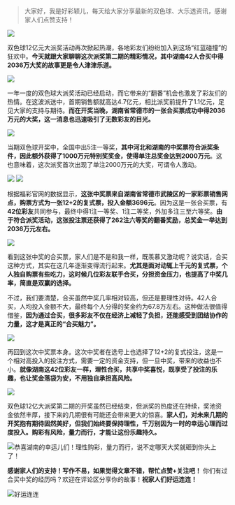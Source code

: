 > 大家好，我是好彩颖儿，每天给大家分享最新的双色球、大乐透资讯，感谢家人们点赞支持！

![](https://cdn.jsdelivr.net/gh/wangwenjie1314/PicCDN/2024-11-4/1730676125510-image.png)


双色球12亿元大派奖活动再次掀起热潮，各地彩友们纷纷加入到这场“红蓝碰撞”的狂欢中。**今天就跟大家聊聊这次派奖第二期的精彩情况，其中湖南42人合买中得2036万大奖的故事更是令人津津乐道。**


![](https://cdn.jsdelivr.net/gh/wangwenjie1314/PicCDN/2024-11-6/1730849970976-image.png)


一年一度的双色球大派奖活动已经启动，而它带来的“翻番”机会也激发了彩友们的热情。在这波派送中，首期销售额就高达4.7亿元，相比派奖前提升了1.1亿元，足见大家的支持与期待。**而在开奖当晚，湖南省常德市的一张合买票成功中得2036万元的大奖，这一消息也迅速吸引了无数彩友的目光。**


![](https://cdn.jsdelivr.net/gh/wangwenjie1314/PicCDN/2024-11-6/1730850053920-image.png)


当期双色球开奖中，全国中出5注一等奖，**其中河北和湖南的中奖票符合派奖条件，因此额外获得了1000万元特别奖奖金，使得单注总奖金达到2000万元**。这也意味着，这次派奖首次出现了单注2000万元的大奖，可谓令人激动。


![](https://cdn.jsdelivr.net/gh/wangwenjie1314/PicCDN/2024-11-6/1730850077191-image.png)
![](https://cdn.jsdelivr.net/gh/wangwenjie1314/PicCDN/2024-11-6/1730848709308-image.png)

根据福彩官网的数据显示，**这张中奖票来自湖南省常德市武陵区的一家彩票销售网点，购票方式为一张12+2的复式票，投入金额3696元**。因为这是一张合买票，有**42位彩友**共同参与，最终中得1注一等奖、1注二等奖，外加多注三至六等奖。**由于符合派奖活动，这张投注票还获得了262注六等奖的翻番奖励，总奖金一举达到2036万元左右。**


![](https://cdn.jsdelivr.net/gh/wangwenjie1314/PicCDN/2024-11-6/1730850137760-image.png)


看到这张中奖的合买票，家人们是不是和我一样，既羡慕又激动呢？说实话，合买这种方式，其实在这几年逐渐变得流行起来。**尤其是面对动辄上千元的复式票，个人独自购票有些吃力，这时候几位彩友联手合买，分担资金压力，也提高了中奖几率，简直是双赢的选择。**

不过，我们要清楚，合买虽然中奖几率相对较高，但还是要理性对待。42人合买，人均投入金额不大，最终每个人分得的奖金约为67.8万左右。这种做法很值得借鉴，**因为通过合买，很多彩友不仅在经济上减轻了负担，还能感受到团结协作的力量，这才是真正的“合买魅力”。**


![](https://cdn.jsdelivr.net/gh/wangwenjie1314/PicCDN/2024-11-6/1730850162070-image.png)


再回到这次中奖票本身。这次中奖者在选号上也选择了12+2的复式投注，这是一个相对高投入的投注方式，需要一定的资金支持，但一旦中奖，带来的收益也不小。**就像湖南这42位彩友一样，理性合买，共享中奖喜悦，既享受了投注的乐趣，也让奖金落袋为安，不用独自承担高风险。**


![](https://cdn.jsdelivr.net/gh/wangwenjie1314/PicCDN/2024-11-6/1730850199938-image.png)


双色球12亿大派奖第二期的开奖虽然已经结束，但派奖的热度还在持续，奖池资金依然丰厚，接下来的几期很有可能还会带来更大的惊喜。**家人们，对未来几期的开奖抱有期待固然美好，但我们始终要保持理性，千万别因为一时的幸运心理而过度投入。购彩有风险，量力而行，才能让这份乐趣持久。**


![恭喜湖南的幸运儿们！理性购彩，量力而行，说不定哪天大奖就砸到你头上了！](https://cdn.jsdelivr.net/gh/wangwenjie1314/PicCDN/2024-11-6/1730850290883-image.png)


**感谢家人们的支持！写作不易，如果觉得文章不错，帮忙点赞+关注吧！** 你们有过合买中奖的经历吗？欢迎在评论区分享你的故事！**祝家人们好运连连！**

![好运连连](https://cdn.jsdelivr.net/gh/wangwenjie1314/PicCDN/2024-7-12/1720765080582-image.png)